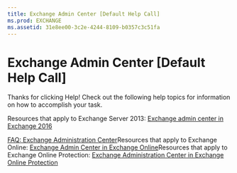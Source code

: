 ```yaml
---
title: Exchange Admin Center [Default Help Call]
ms.prod: EXCHANGE
ms.assetid: 31e8ee00-3c2e-4244-8109-b0357c3c51fa
---
```



# Exchange Admin Center [Default Help Call]

Thanks for clicking Help! Check out the following help topics for information on how to accomplish your task.
  
    
    

Resources that apply to Exchange Server 2013:
 [Exchange admin center in Exchange 2016](exchange-admin-center-in-exchange-2016.md)
  
    
    

 [FAQ: Exchange Administration Center](http://technet.microsoft.com/library/3de0042f-74a6-458f-947c-3cd6eeacd6ab.aspx)Resources that apply to Exchange Online: [Exchange Admin Center in Exchange Online](http://technet.microsoft.com/library/ace44f6b-4084-4f9c-89b3-e0317962472b.aspx)Resources that apply to Exchange Online Protection: [Exchange Administration Center in Exchange Online Protection](http://technet.microsoft.com/library/97921f0e-832f-40c7-b56d-414faede5191.aspx)
